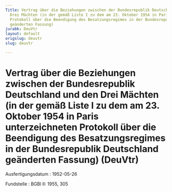 ```yaml
---
Title: Vertrag über die Beziehungen zwischen der Bundesrepublik Deutschland und den
  Drei Mächten (in der gemäß Liste I zu dem am 23. Oktober 1954 in Paris unterzeichneten
  Protokoll über die Beendigung des Besatzungsregimes in der Bundesrepublik Deutschland
  geänderten Fassung)
jurabk: DeuVtr
layout: default
origslug: deuvtr
slug: deuvtr

---
```


# Vertrag über die Beziehungen zwischen der Bundesrepublik Deutschland und den Drei Mächten (in der gemäß Liste I zu dem am 23. Oktober 1954 in Paris unterzeichneten Protokoll über die Beendigung des Besatzungsregimes in der Bundesrepublik Deutschland geänderten Fassung) (DeuVtr)

Ausfertigungsdatum
:   1952-05-26

Fundstelle
:   BGBl II: 1955, 305

